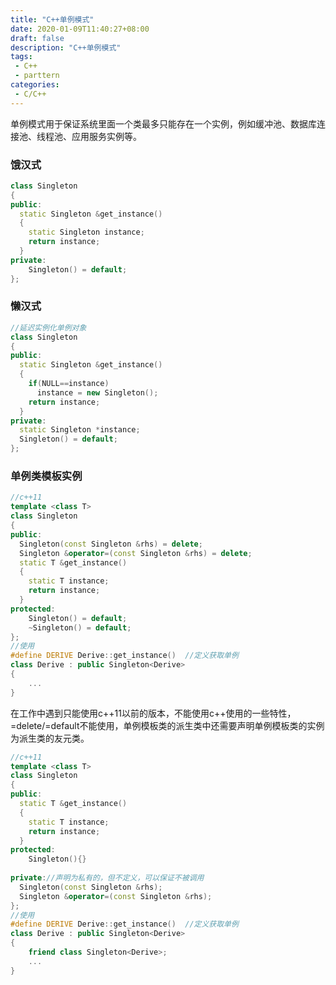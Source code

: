 ```yaml
---
title: "C++单例模式"
date: 2020-01-09T11:40:27+08:00
draft: false
description: "C++单例模式"
tags: 
 - C++
 - parttern
categories: 
 - C/C++
---
```








单例模式用于保证系统里面一个类最多只能存在一个实例，例如缓冲池、数据库连接池、线程池、应用服务实例等。

 

### 饿汉式

```c++
class Singleton
{
public:
  static Singleton &get_instance()
  {
    static Singleton instance; 
    return instance;
  }
private:
    Singleton() = default;
};
```

### 懒汉式

```c++
//延迟实例化单例对象
class Singleton
{
public:
  static Singleton &get_instance()
  {
    if(NULL==instance)
      instance = new Singleton();
    return instance;
  }
private:
  static Singleton *instance;
  Singleton() = default;
};
```



### 单例类模板实例

```c++
//c++11
template <class T>
class Singleton
{
public:
  Singleton(const Singleton &rhs) = delete;
  Singleton &operator=(const Singleton &rhs) = delete;
  static T &get_instance()
  {
    static T instance;
    return instance;
  }
protected:
    Singleton() = default;
    ~Singleton() = default;
};
//使用
#define DERIVE Derive::get_instance()  //定义获取单例
class Derive : public Singleton<Derive>
{
    ...
}
```

在工作中遇到只能使用c++11以前的版本，不能使用c++使用的一些特性，=delete/=default不能使用，单例模板类的派生类中还需要声明单例模板类的实例为派生类的友元类。

```c++
//c++11
template <class T>
class Singleton
{
public:
  static T &get_instance()
  {
    static T instance;
    return instance;
  }
protected:
    Singleton(){}
    
private://声明为私有的，但不定义，可以保证不被调用
  Singleton(const Singleton &rhs);
  Singleton &operator=(const Singleton &rhs);
};
//使用
#define DERIVE Derive::get_instance()  //定义获取单例
class Derive : public Singleton<Derive>
{
	friend class Singleton<Derive>;
    ...
}
```

